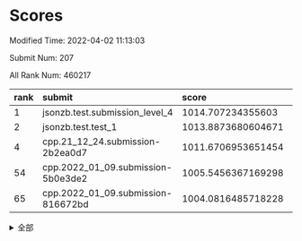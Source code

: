 # Scores

Modified Time: 2022-04-02 11:13:03

Submit Num: 207

All Rank Num: 460217

| rank |               submit               |       score        |       sigma        | pk_num |
| :--- | :--------------------------------- | :----------------- | :----------------- | :----- |
| 1    | jsonzb.test.submission_level_4     | 1014.707234355603  | 0.8344344330957999 | 8892   |
| 2    | jsonzb.test.test_1                 | 1013.8873680604671 | 0.8076848439413149 | 8898   |
| 4    | cpp.21_12_24.submission-2b2ea0d7   | 1011.6706953651454 | 0.7718537702097388 | 8893   |
| 54   | cpp.2022_01_09.submission-5b0e3de2 | 1005.5456367169298 | 0.7337704053407621 | 8889   |
| 65   | cpp.2022_01_09.submission-816672bd | 1004.0816485718228 | 0.7273377904523124 | 8893   |


<details>
<summary>全部</summary>

| rank |                 submit                 |       score        |       sigma        | pk_num |
| :--- | :------------------------------------- | :----------------- | :----------------- | :----- |
| 1    | jsonzb.test.submission_level_4         | 1014.707234355603  | 0.8344344330957999 | 8892   |
| 2    | jsonzb.test.test_1                     | 1013.8873680604671 | 0.8076848439413149 | 8898   |
| 3    | gobigger.level_3.submission_level_3_31 | 1011.9548787263448 | 0.7814773495666275 | 8895   |
| 4    | cpp.21_12_24.submission-2b2ea0d7       | 1011.6706953651454 | 0.7718537702097388 | 8893   |
| 5    | gobigger.level_3.submission_level_3_16 | 1011.230559620172  | 0.7706682965055033 | 8894   |
| 6    | gobigger.level_3.submission_level_3_19 | 1011.2142147897471 | 0.7722042856675069 | 8891   |
| 7    | gobigger.level_3.submission_level_3_15 | 1011.0221400244611 | 0.7836644826904935 | 8896   |
| 8    | gobigger.level_3.submission_level_3_47 | 1010.8944136544421 | 0.7514284440352522 | 8892   |
| 9    | gobigger.level_3.submission_level_3_23 | 1010.8518388220076 | 0.79096359547598   | 8894   |
| 10   | gobigger.level_3.submission_level_3_35 | 1010.8381182956849 | 0.7662917606810643 | 8894   |
| 11   | gobigger.level_3.submission_level_3_37 | 1010.8213709860744 | 0.7893962203562488 | 8891   |
| 12   | gobigger.level_3.submission_level_3_24 | 1010.7892294971604 | 0.7600208719391278 | 8886   |
| 13   | gobigger.level_3.submission_level_3_41 | 1010.7555786178714 | 0.7496558734515713 | 8888   |
| 14   | gobigger.level_3.submission_level_3_4  | 1010.7535781791624 | 0.7594915300505277 | 8894   |
| 15   | gobigger.level_3.submission_level_3_9  | 1010.5969892513104 | 0.8029099441791229 | 8892   |
| 16   | gobigger.level_3.submission_level_3_5  | 1010.4996403397394 | 0.7581111594775781 | 8888   |
| 17   | gobigger.level_3.submission_level_3_48 | 1010.4512779729691 | 0.7611217552753373 | 8889   |
| 18   | gobigger.level_3.submission_level_3_39 | 1010.3840095718094 | 0.7703196172248438 | 8888   |
| 19   | gobigger.level_3.submission_level_3_25 | 1010.2696996328476 | 0.7504371293139275 | 8896   |
| 20   | gobigger.level_3.submission_level_3_7  | 1010.1943268923457 | 0.7622150952176169 | 8890   |
| 21   | gobigger.level_3.submission_level_3_27 | 1010.0975584693341 | 0.7540710137552149 | 8892   |
| 22   | gobigger.level_3.submission_level_3_42 | 1010.0575458793974 | 0.7756032204204228 | 8896   |
| 23   | gobigger.level_3.submission_level_3_26 | 1009.9727151945987 | 0.7706065136286472 | 8894   |
| 24   | gobigger.level_3.submission_level_3_13 | 1009.969655644936  | 0.7513498867784006 | 8890   |
| 25   | gobigger.level_3.submission_level_3_20 | 1009.9606673236883 | 0.7593295514500049 | 8889   |
| 26   | gobigger.level_3.submission_level_3_1  | 1009.935465671301  | 0.773406554102239  | 8888   |
| 27   | gobigger.level_3.submission_level_3_44 | 1009.9204826858763 | 0.7675633908153721 | 8891   |
| 28   | gobigger.level_3.submission_level_3_45 | 1009.6874324252924 | 0.7460927390548254 | 8893   |
| 29   | gobigger.level_3.submission_level_3_43 | 1009.6586083349368 | 0.7839385131526926 | 8896   |
| 30   | gobigger.level_3.submission_level_3_30 | 1009.6492072098778 | 0.7367918990610697 | 8898   |
| 31   | gobigger.level_3.submission_level_3_38 | 1009.6396763455174 | 0.7440326476373743 | 8896   |
| 32   | gobigger.level_3.submission_level_3_10 | 1009.6016667917493 | 0.7419839821604666 | 8894   |
| 33   | gobigger.level_3.submission_level_3_14 | 1009.6007076654884 | 0.7473617536141934 | 8893   |
| 34   | gobigger.level_3.submission_level_3_33 | 1009.5850051093569 | 0.7367758191719735 | 8894   |
| 35   | gobigger.level_3.submission_level_3_8  | 1009.5719456619037 | 0.741152315834803  | 8897   |
| 36   | gobigger.level_3.submission_level_3_29 | 1009.5680770222527 | 0.7470036475013765 | 8892   |
| 37   | gobigger.level_3.submission_level_3_46 | 1009.5489709431091 | 0.7626604256442544 | 8894   |
| 38   | gobigger.level_3.submission_level_3_2  | 1009.526414468448  | 0.7719269141233618 | 8894   |
| 39   | gobigger.level_3.submission_level_3_6  | 1009.5109752608641 | 0.7483327668311416 | 8889   |
| 40   | gobigger.level_3.submission_level_3_18 | 1009.4727085232007 | 0.770722618798706  | 8889   |
| 41   | gobigger.level_3.submission_level_3_28 | 1009.4285447744819 | 0.7395321576209883 | 8892   |
| 42   | gobigger.level_3.submission_level_3_12 | 1009.4146137280567 | 0.7677363618334315 | 8889   |
| 43   | gobigger.level_3.submission_level_3_3  | 1009.4116564432138 | 0.7676335290774337 | 8893   |
| 44   | gobigger.level_3.submission_level_3_40 | 1009.3091409032597 | 0.737423622790279  | 8897   |
| 45   | gobigger.level_3.submission_level_3_22 | 1009.2375709453619 | 0.7336773188290072 | 8893   |
| 46   | gobigger.level_3.submission_level_3_21 | 1009.116879600255  | 0.7548281698650126 | 8896   |
| 47   | gobigger.level_3.submission_level_3_32 | 1009.1057478041222 | 0.7510671077619872 | 8893   |
| 48   | gobigger.level_3.submission_level_3_17 | 1009.1042808981845 | 0.7644201482121427 | 8892   |
| 49   | gobigger.level_3.submission_level_3_34 | 1008.9772341090089 | 0.7545776566281461 | 8894   |
| 50   | gobigger.level_3.submission_level_3_49 | 1008.8950165245167 | 0.7497924360471057 | 8898   |
| 51   | gobigger.level_3.submission_level_3_36 | 1008.6024585229281 | 0.7698819464119754 | 8894   |
| 52   | gobigger.level_3.submission_level_3_0  | 1008.5374988541423 | 0.766766143087863  | 8895   |
| 53   | gobigger.level_3.submission_level_3_11 | 1008.5151535877011 | 0.7409550511522285 | 8893   |
| 54   | cpp.2022_01_09.submission-5b0e3de2     | 1005.5456367169298 | 0.7337704053407621 | 8889   |
| 55   | gobigger.level_1.submission_level_1_7  | 1004.481317352488  | 0.7240997359870556 | 8890   |
| 56   | gobigger.level_1.submission_level_1_9  | 1004.3755182555647 | 0.7228688370405429 | 8893   |
| 57   | gobigger.level_1.submission_level_1_17 | 1004.3600084967621 | 0.7151533221961932 | 8895   |
| 58   | gobigger.level_1.submission_level_1_35 | 1004.3463306294807 | 0.7094007900836194 | 8897   |
| 59   | gobigger.level_1.submission_level_1_11 | 1004.3313946034605 | 0.7112072200374697 | 8896   |
| 60   | gobigger.level_1.submission_level_1_41 | 1004.2930395822337 | 0.7138931832174772 | 8887   |
| 61   | gobigger.level_1.submission_level_1_36 | 1004.221689253325  | 0.7077886651992145 | 8894   |
| 62   | gobigger.level_1.submission_level_1_29 | 1004.1417226157477 | 0.7295724341683079 | 8892   |
| 63   | gobigger.level_1.submission_level_1_20 | 1004.139519133401  | 0.7274603240928262 | 8893   |
| 64   | gobigger.level_1.submission_level_1_10 | 1004.126564040327  | 0.7148388588112476 | 8893   |
| 65   | cpp.2022_01_09.submission-816672bd     | 1004.0816485718228 | 0.7273377904523124 | 8893   |
| 66   | gobigger.level_1.submission_level_1_49 | 1003.9872841378958 | 0.715405554635113  | 8894   |
| 67   | gobigger.level_1.submission_level_1_26 | 1003.8965579526869 | 0.7144136705244327 | 8892   |
| 68   | gobigger.level_1.submission_level_1_2  | 1003.8872506021149 | 0.7121263476112459 | 8895   |
| 69   | gobigger.level_1.submission_level_1_3  | 1003.8474452755736 | 0.7081317546116932 | 8895   |
| 70   | gobigger.level_1.submission_level_1_45 | 1003.8169456168372 | 0.7150191573392073 | 8897   |
| 71   | gobigger.level_1.submission_level_1_1  | 1003.8033124124103 | 0.7108954971506363 | 8893   |
| 72   | gobigger.level_1.submission_level_1_44 | 1003.8014124187256 | 0.7169931251449291 | 8890   |
| 73   | gobigger.level_1.submission_level_1_0  | 1003.7136722618345 | 0.7187479263622908 | 8895   |
| 74   | gobigger.level_1.submission_level_1_47 | 1003.6909558150331 | 0.7095694932456119 | 8895   |
| 75   | gobigger.level_1.submission_level_1_38 | 1003.5009143913088 | 0.7164318750645117 | 8899   |
| 76   | gobigger.level_1.submission_level_1_46 | 1003.4862022787254 | 0.7143146426267477 | 8892   |
| 77   | gobigger.level_1.submission_level_1_33 | 1003.4085252374064 | 0.7027712045487547 | 8894   |
| 78   | gobigger.level_1.submission_level_1_14 | 1003.3891684139701 | 0.7167703403015007 | 8893   |
| 79   | gobigger.level_1.submission_level_1_37 | 1003.3230031910466 | 0.7129966831685959 | 8898   |
| 80   | gobigger.level_1.submission_level_1_5  | 1003.2909146568242 | 0.7168195536784333 | 8890   |
| 81   | gobigger.level_1.submission_level_1_18 | 1003.2354796478031 | 0.7160572765531026 | 8894   |
| 82   | gobigger.level_1.submission_level_1_34 | 1003.2161942919851 | 0.7047178376593765 | 8899   |
| 83   | gobigger.level_1.submission_level_1_21 | 1003.2042386082455 | 0.706706064652626  | 8899   |
| 84   | gobigger.level_1.submission_level_1_40 | 1003.164300362751  | 0.7204662801285613 | 8888   |
| 85   | gobigger.level_1.submission_level_1_39 | 1003.0746522884638 | 0.7161772414010812 | 8891   |
| 86   | gobigger.level_1.submission_level_1_6  | 1003.0742517071886 | 0.7203945663994918 | 8896   |
| 87   | gobigger.level_1.submission_level_1_31 | 1003.0332158948598 | 0.7157803816243657 | 8889   |
| 88   | gobigger.level_1.submission_level_1_28 | 1003.0320492544517 | 0.7102624909660281 | 8895   |
| 89   | gobigger.level_1.submission_level_1_24 | 1002.9909775284441 | 0.7223978733720312 | 8892   |
| 90   | gobigger.level_1.submission_level_1_30 | 1002.9458384321985 | 0.7108508320791044 | 8896   |
| 91   | gobigger.level_1.submission_level_1_23 | 1002.9199877457656 | 0.7090025915384915 | 8892   |
| 92   | gobigger.level_1.submission_level_1_19 | 1002.874712260791  | 0.7143377634923709 | 8893   |
| 93   | gobigger.level_1.submission_level_1_22 | 1002.8560390678832 | 0.7143989184664852 | 8891   |
| 94   | gobigger.level_1.submission_level_1_27 | 1002.7257472911102 | 0.7079347766098186 | 8894   |
| 95   | gobigger.level_1.submission_level_1_12 | 1002.7084847666514 | 0.7115499490362395 | 8891   |
| 96   | gobigger.level_1.submission_level_1_16 | 1002.6497558645242 | 0.708051749035412  | 8890   |
| 97   | gobigger.level_1.submission_level_1_42 | 1002.639581022687  | 0.7141683507745131 | 8893   |
| 98   | gobigger.level_1.submission_level_1_15 | 1002.6279553954076 | 0.7128869089822013 | 8896   |
| 99   | gobigger.level_1.submission_level_1_32 | 1002.5981209387814 | 0.7051942685429744 | 8893   |
| 100  | gobigger.level_1.submission_level_1_48 | 1002.539320040521  | 0.7176889837597346 | 8892   |
| 101  | gobigger.level_1.submission_level_1_43 | 1002.5072150530347 | 0.7115315495887777 | 8894   |
| 102  | gobigger.level_1.submission_level_1_13 | 1002.2845940083738 | 0.7062117510421024 | 8895   |
| 103  | gobigger.level_1.submission_level_1_8  | 1002.2497271535985 | 0.7132617523750866 | 8897   |
| 104  | gobigger.level_1.submission_level_1_4  | 1002.1067069109131 | 0.7156062303737826 | 8892   |
| 105  | gobigger.level_1.submission_level_1_25 | 1002.0197826488513 | 0.7191980946958911 | 8894   |
| 106  | gobigger.random.submission_random_32   | 997.6877623722811  | 0.7089899911819778 | 8887   |
| 107  | gobigger.random.submission_random_4    | 996.8954754465555  | 0.7066995018069203 | 8890   |
| 108  | gobigger.random.submission_random_29   | 996.7905158796328  | 0.6963956475252696 | 8896   |
| 109  | gobigger.random.submission_random_9    | 996.7605380913924  | 0.7036117727562994 | 8889   |
| 110  | gobigger.random.submission_random_35   | 996.7484639041803  | 0.7020129480961549 | 8889   |
| 111  | gobigger.random.submission_random_25   | 996.5140792693202  | 0.7168834513965621 | 8892   |
| 112  | gobigger.random.submission_random_30   | 996.4709024521135  | 0.7133097842819823 | 8900   |
| 113  | gobigger.random.submission_random_1    | 996.4361075328314  | 0.7128329067891338 | 8890   |
| 114  | gobigger.random.submission_random_48   | 996.4182453116626  | 0.7048110538374476 | 8893   |
| 115  | gobigger.random.submission_random_36   | 996.4076825391346  | 0.7048259169946427 | 8891   |
| 116  | gobigger.random.submission_random_23   | 996.3672894578881  | 0.7091113291515847 | 8889   |
| 117  | gobigger.random.submission_random_17   | 996.3487712363411  | 0.7056288885233802 | 8895   |
| 118  | gobigger.random.submission_random_38   | 996.2985882803277  | 0.7096000862858527 | 8894   |
| 119  | gobigger.random.submission_random_49   | 996.2743294110394  | 0.7167285352367433 | 8892   |
| 120  | gobigger.random.submission_random_37   | 996.2662480635762  | 0.7108104197835633 | 8895   |
| 121  | gobigger.random.submission_random_21   | 996.2413242059899  | 0.721265759086596  | 8895   |
| 122  | gobigger.random.submission_random_6    | 996.2052715728604  | 0.7004468179642361 | 8891   |
| 123  | gobigger.random.submission_random_14   | 996.1188804180292  | 0.7017535147334238 | 8894   |
| 124  | gobigger.random.submission_random_10   | 996.1096180605534  | 0.7118632257094265 | 8889   |
| 125  | gobigger.random.submission_random_24   | 996.0594591599884  | 0.7126646871694563 | 8892   |
| 126  | gobigger.random.submission_random_26   | 996.0402336392563  | 0.7309885125558698 | 8891   |
| 127  | gobigger.random.submission_random_45   | 996.0358150287786  | 0.7007300504541042 | 8895   |
| 128  | gobigger.random.submission_random_41   | 996.0318764439269  | 0.7145080426700203 | 8893   |
| 129  | gobigger.random.submission_random_42   | 996.0259698487114  | 0.7146488898621294 | 8892   |
| 130  | gobigger.random.submission_random_11   | 996.0129532718204  | 0.7164858070370957 | 8895   |
| 131  | gobigger.random.submission_random_8    | 996.0012270561106  | 0.7259747292465614 | 8894   |
| 132  | gobigger.random.submission_random_13   | 995.9848267767973  | 0.7123760472040086 | 8896   |
| 133  | gobigger.random.submission_random_2    | 995.9122033967612  | 0.7024212576265851 | 8890   |
| 134  | gobigger.random.submission_random_33   | 995.9084793518506  | 0.7075859473997015 | 8890   |
| 135  | gobigger.random.submission_random_46   | 995.8757043514761  | 0.7255664068456167 | 8891   |
| 136  | gobigger.random.submission_random_31   | 995.855664400305   | 0.7010580071122192 | 8892   |
| 137  | gobigger.random.submission_random_19   | 995.8428535445917  | 0.7145302675226068 | 8895   |
| 138  | gobigger.random.submission_random_12   | 995.8164838492912  | 0.7186454567568525 | 8886   |
| 139  | gobigger.random.submission_random_43   | 995.792668930505   | 0.7221012521874576 | 8898   |
| 140  | gobigger.random.submission_random_3    | 995.7712021937446  | 0.728620670652985  | 8894   |
| 141  | gobigger.random.submission_random_15   | 995.7362657819137  | 0.7214952231298631 | 8896   |
| 142  | gobigger.random.submission_random_34   | 995.7326131898468  | 0.7130918181903392 | 8893   |
| 143  | gobigger.random.submission_random_28   | 995.7093962022811  | 0.7095533293317295 | 8896   |
| 144  | gobigger.random.submission_random_39   | 995.6321176760836  | 0.7054777686025342 | 8895   |
| 145  | gobigger.random.submission_random_18   | 995.5717058240914  | 0.7128407819731584 | 8893   |
| 146  | gobigger.random.submission_random_20   | 995.5367410388757  | 0.7191563427637745 | 8892   |
| 147  | gobigger.random.submission_random_5    | 995.5237156386527  | 0.7095350110722332 | 8889   |
| 148  | gobigger.random.submission_random_0    | 995.4622552686584  | 0.7140499851418153 | 8894   |
| 149  | gobigger.random.submission_random_27   | 995.4591155973395  | 0.7059019718963618 | 8892   |
| 150  | gobigger.random.submission_random_44   | 995.3837555366889  | 0.7104132964862    | 8896   |
| 151  | gobigger.random.submission_random_7    | 995.3720667365292  | 0.7154308416744342 | 8893   |
| 152  | gobigger.random.submission_random_22   | 995.272215696531   | 0.7335443455868904 | 8893   |
| 153  | gobigger.level_2.submission_level_2_43 | 995.133055656803   | 0.7181592311049844 | 8896   |
| 154  | gobigger.random.submission_random_47   | 995.1161784449965  | 0.7118968995855639 | 8896   |
| 155  | gobigger.level_2.submission_level_2_36 | 995.0817868580716  | 0.7249891145568239 | 8896   |
| 156  | gobigger.random.submission_random_16   | 995.0322690758452  | 0.701578418634328  | 8897   |
| 157  | gobigger.random.submission_random_40   | 994.7786700735434  | 0.7088963102556604 | 8891   |
| 158  | gobigger.level_2.submission_level_2_35 | 994.6217111020349  | 0.7321784090353336 | 8891   |
| 159  | gobigger.level_2.submission_level_2_27 | 993.0653083212866  | 0.7353808185124073 | 8893   |
| 160  | gobigger.level_2.submission_level_2_40 | 993.0514810230942  | 0.7347128733152831 | 8890   |
| 161  | gobigger.level_2.submission_level_2_31 | 993.044809737979   | 0.7363317280837037 | 8896   |
| 162  | gobigger.level_2.submission_level_2_19 | 992.9830281905915  | 0.739089413911988  | 8896   |
| 163  | gobigger.level_2.submission_level_2_41 | 992.97046533925    | 0.743740969198294  | 8898   |
| 164  | gobigger.level_2.submission_level_2_13 | 992.9630489344515  | 0.7380080232591711 | 8888   |
| 165  | gobigger.level_2.submission_level_2_16 | 992.938652599973   | 0.7406593000379637 | 8894   |
| 166  | gobigger.level_2.submission_level_2_4  | 992.8318780836863  | 0.7447965655569075 | 8893   |
| 167  | gobigger.level_2.submission_level_2_5  | 992.6873563990966  | 0.7408668026192139 | 8892   |
| 168  | gobigger.level_2.submission_level_2_11 | 992.6010466028475  | 0.7458230109825627 | 8894   |
| 169  | gobigger.level_2.submission_level_2_10 | 992.590257278728   | 0.7305748679832649 | 8890   |
| 170  | gobigger.level_2.submission_level_2_30 | 992.5032855738303  | 0.7473810203947552 | 8893   |
| 171  | gobigger.level_2.submission_level_2_49 | 992.5001514284281  | 0.7501054849931061 | 8890   |
| 172  | gobigger.level_2.submission_level_2_6  | 992.4299403116206  | 0.7536036978377406 | 8895   |
| 173  | gobigger.level_2.submission_level_2_32 | 992.4289803824622  | 0.7545614383351705 | 8897   |
| 174  | gobigger.level_2.submission_level_2_37 | 992.4286042201288  | 0.7623127417887606 | 8894   |
| 175  | gobigger.level_2.submission_level_2_24 | 992.4097091625799  | 0.7540040808696372 | 8897   |
| 176  | gobigger.level_2.submission_level_2_8  | 992.3439176431916  | 0.7443539688635957 | 8888   |
| 177  | gobigger.level_2.submission_level_2_46 | 992.3229290414002  | 0.7457760666482145 | 8893   |
| 178  | gobigger.level_2.submission_level_2_47 | 992.2805910392916  | 0.7431832588596741 | 8888   |
| 179  | gobigger.level_2.submission_level_2_21 | 992.2114505024985  | 0.7587026347677325 | 8894   |
| 180  | gobigger.level_2.submission_level_2_14 | 992.1519163365057  | 0.7297799216520322 | 8896   |
| 181  | gobigger.level_2.submission_level_2_7  | 992.0216501022618  | 0.734907544539276  | 8896   |
| 182  | gobigger.level_2.submission_level_2_28 | 992.0202444310979  | 0.7540539383671432 | 8894   |
| 183  | gobigger.level_2.submission_level_2_0  | 992.0027590133113  | 0.741888928189465  | 8895   |
| 184  | gobigger.level_2.submission_level_2_44 | 992.0010735443053  | 0.7503240436351739 | 8891   |
| 185  | gobigger.level_2.submission_level_2_45 | 991.825836219557   | 0.7329602240561949 | 8898   |
| 186  | gobigger.level_2.submission_level_2_3  | 991.7581135320856  | 0.7398943217810555 | 8898   |
| 187  | gobigger.level_2.submission_level_2_20 | 991.75676725235    | 0.7547804536314235 | 8896   |
| 188  | gobigger.level_2.submission_level_2_12 | 991.7550463580959  | 0.763392422233952  | 8894   |
| 189  | gobigger.level_2.submission_level_2_48 | 991.7509500181295  | 0.7544976213765591 | 8894   |
| 190  | gobigger.level_2.submission_level_2_18 | 991.748890372639   | 0.741138840856421  | 8892   |
| 191  | gobigger.level_2.submission_level_2_34 | 991.7328310192308  | 0.7688932260312045 | 8892   |
| 192  | gobigger.level_2.submission_level_2_1  | 991.7178403469616  | 0.7454213235752395 | 8898   |
| 193  | gobigger.level_2.submission_level_2_38 | 991.5148111666773  | 0.7457930011749928 | 8893   |
| 194  | gobigger.level_2.submission_level_2_23 | 991.447995096744   | 0.761437668002727  | 8888   |
| 195  | gobigger.level_2.submission_level_2_25 | 991.403410125677   | 0.7515556554045647 | 8896   |
| 196  | gobigger.level_2.submission_level_2_15 | 991.3975126801946  | 0.7648303932426476 | 8892   |
| 197  | gobigger.level_2.submission_level_2_26 | 991.1902728339705  | 0.7725518261434852 | 8895   |
| 198  | gobigger.level_2.submission_level_2_22 | 991.1580196151932  | 0.7420611890311556 | 8889   |
| 199  | gobigger.level_2.submission_level_2_9  | 991.1525586983888  | 0.7637604059951949 | 8890   |
| 200  | gobigger.level_2.submission_level_2_33 | 991.0034388333121  | 0.7543318878675049 | 8892   |
| 201  | gobigger.level_2.submission_level_2_29 | 991.0007574193684  | 0.7619097714563307 | 8893   |
| 202  | gobigger.level_2.submission_level_2_17 | 990.8403390987828  | 0.7645561486372568 | 8889   |
| 203  | gobigger.level_2.submission_level_2_39 | 990.7929285759961  | 0.7528756300339206 | 8891   |
| 204  | gobigger.level_2.submission_level_2_2  | 990.7320704169787  | 0.7728190542765818 | 8889   |
| 205  | gobigger.level_2.submission_level_2_42 | 990.5070342994956  | 0.7573113631773749 | 8895   |
| 206  | gobigger.none.submission_none_0        | 977.3464213582096  | 1.4373016560231378 | 8896   |
| 207  | gobigger.none.submission_none_1        | 974.1264486001551  | 1.7753301061887108 | 8893   |

</details>